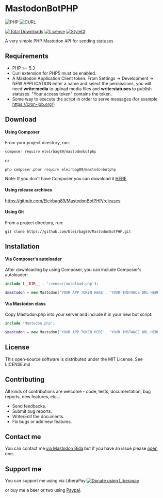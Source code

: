 # MastodonBotPHP
![PHP](https://img.shields.io/badge/php-%3E%3D5.3-8892bf.svg)
![CURL](https://img.shields.io/badge/cURL-required-green.svg)

[![Total Downloads](https://poser.pugx.org/eleirbag89/mastodonbotphp/downloads)](https://packagist.org/packages/eleirbag89/mastodonbotphp)
[![License](https://poser.pugx.org/eleirbag89/mastodonbotphp/license)](https://packagist.org/packages/eleirbag89/mastodonbotphp)
[![StyleCI](https://styleci.io/repos/254720352/shield?branch=master)](https://styleci.io/repos/38492095)

A very simple PHP Mastodon API for sending statuses

Requirements
---------

* PHP >= 5.3
* Curl extension for PHP5 must be enabled.
* A Mastodon Application Client token. From Settings -> Development -> NEW APPLICATION enter a name and select the permissions, you will need **write:media**
to upload media files and **write:statuses** to publish statuses. "Your access token" contains the token.
* Some way to execute the script in order to serve messages (for example https://cron-job.org/)

Download
---------

#### Using Composer

From your project directory, run:
```
composer require eleirbag89/mastodonbotphp
```
or
```
php composer.phar require eleirbag89/mastodonbotphp
```
Note: If you don't have Composer you can download it [HERE](https://getcomposer.org/download/).

#### Using release archives

https://github.com/Eleirbag89/MastodonBotPHP/releases

#### Using Git

From a project directory, run:
```
git clone https://github.com/Eleirbag89/MastodonBotPHP.git
```

Installation
---------

#### Via Composer's autoloader

After downloading by using Composer, you can include Composer's autoloader:
```php
include (__DIR__ . '/vendor/autoload.php');

$mastodon = new Mastodon('YOUR APP TOKEN HERE', 'YOUR INSTANCE URL HERE');
```

#### Via Mastodon class

Copy Mastodon.php into your server and include it in your new bot script:
```php
include 'Mastodon.php';

$mastodon = new Mastodon('YOUR APP TOKEN HERE', 'YOUR INSTANCE URL HERE');
```

License
------------

This open-source software is distributed under the MIT License. See LICENSE.md

Contributing
------------

All kinds of contributions are welcome - code, tests, documentation, bug reports, new features, etc...

* Send feedbacks.
* Submit bug reports.
* Write/Edit the documents.
* Fix bugs or add new features.

Contact me
------------

You can contact me [via Mastodon Bida](https://mastodon.bida.im/@eleirbag) but if you have an issue please [open](https://github.com/Eleirbag89/MastodonBotPHP/issues) one.

Support me
------------

You can support me using via LiberaPay [![Donate using Liberapay](https://liberapay.com/assets/widgets/donate.svg)](https://liberapay.com/eleirbag89/donate)

or buy me a beer or two using [Paypal](https://paypal.me/eleirbag89). 
